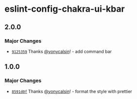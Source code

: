 # eslint-config-chakra-ui-kbar

## 2.0.0

### Major Changes

- [`9125359`](https://github.com/yonycalsin/chakra-ui-kbar/commit/9125359425b525c00a8b2d4a81c7f1070ddf064a) Thanks [@yonycalsin](https://github.com/yonycalsin)! - add command bar

## 1.0.0

### Major Changes

- [`8591d0f`](https://github.com/yonycalsin/chakra-ui-kbar/commit/8591d0f5d579b0f9fb113d64c0dcf0a19ad71f20) Thanks [@yonycalsin](https://github.com/yonycalsin)! - format the style with prettier
